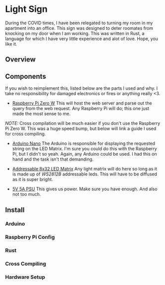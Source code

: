 Light Sign
==========
During the COVID times, I have been relegated to turning my room in my apartment into an office.
This sign was designed to deter roomates from knocking on my door when I am working.
This was written in Rust, a language for which I have very little experience and alot of love.
Hope, you like it.

Overview
--------

Components
----------

If you wish to reimplement this, listed below are the parts I used and why.
I take no responsibility for damaged electronics or fires or anything really <3.

- [Raspberry Pi Zero W](https://www.raspberrypi.org/products/raspberry-pi-zero-w/)
This will host the web server and parse out the query from the web request.
Any Raspberry Pi will do; this one just made the most sense to me.

*NOTE:* Cross compilation will be much easier if you don't use the Raspberry Pi Zero W.
This was a huge speed bump, but below will link a guide I used for cross compiling.

- [Arduino Nano](https://store.arduino.cc/usa/arduino-nano)
The Arduino is responsible for displaying the requested string on the LED Matrix.
I'm sure you could do this with the Raspberry Pi, but I didn't so yeah.
Again, any Arduino could be used.
I had this on hand and the task isn't that demanding.

- [Addressable 8x32 LED Matrix](https://www.amazon.com/dp/B01DC0IPVU)
Any light matrix will do here so long as it is made up of *WS2812B* addressable leds.
This will have to be diffused as it is super bright.

- [5V 5A PSU](https://www.amazon.com/gp/product/B078RT3ZPS)
This gives us power.
Make sure you have enough.
And also not too much.

Install
-------

### Arduino

### Raspberry Pi Config

### Rust

### Cross Compiling

### Hardware Setup
